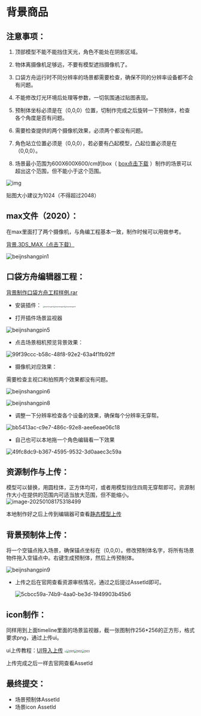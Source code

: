 # 背景商品

## 注意事项：

1. 顶部模型不能不能挡住天光，角色不能处在阴影区域。

2. 物体离摄像机足够远，不要有模型遮挡摄像机了。

3. 口袋方舟运行时不同分辨率的场景都需要检查，确保不同的分辨率设备都不会有问题。

4. 不能修改灯光环境后处理等参数，一切氛围通过贴图表现。

5. 预制体坐标必须是在（0,0,0）位置，切制作完成之后旋转一下预制体，检查各个角度是否有问题。

6. 需要检查提供的两个摄像机效果，必须两个都没有问题。

7. 角色站立位置必须是（0,0,0），若必要有凸起模型，凸起位置必须是在（0,0,0）。

8. 场景最小范围为600X600X600/cm的box（ [box点击下载](https://arkimg.ark.online/background-box.rar) ）制作的场景可以超出这个范围，但不能小于这个范围。

![img](https://arkimg.ark.online/1735545213066-1.png)

贴图大小建议为1024（不得超过2048）

## max文件（2020）：

在max里面打了两个摄像机，与角编工程基本一致，制作时候可以用做参考。

 [背景.3DS_MAX（点击下载）](https://arkimg.ark.online/background.rar) 

![beijnshangpin1](https://arkimg.ark.online/beijnshangpin1.png)

## 口袋方舟编辑器工程：

 [背景制作口袋方舟工程样例.rar](https://arkimg.ark.online/%E8%83%8C%E6%99%AF%E5%88%B6%E4%BD%9C%E5%B7%A5%E7%A8%8B%E6%A0%B7%E4%BE%8B.rar) 

- 安装插件：
  <img src="https://arkimg.ark.online/beijnshangpin2.PNG" alt="beijnshangpin2" style="zoom:25%;" /><img src="https://arkimg.ark.online/beijnshangpin3.PNG" alt="beijnshangpin3" style="zoom:25%;" /><img src="https://arkimg.ark.online/beijnshangpin4.PNG" alt="beijnshangpin4" style="zoom:25%;" />

- 打开插件场景监视器

![beijnshangpin5](https://arkimg.ark.online/beijnshangpin5.PNG)

- 点击场景相机预览背景效果：

![99f39ccc-b58c-48f8-92e2-63a4f1fb92ff](https://arkimg.ark.online/99f39ccc-b58c-48f8-92e2-63a4f1fb92ff.gif)

- 摄像机对应效果：

需要检查主视口和拍照两个效果都没有问题。

![beijnshangpin6](https://arkimg.ark.online/beijnshangpin6.png)

![beijnshangpin8](https://arkimg.ark.online/beijnshangpin8.png)

- 调整一下分辨率检查各个设备的效果，确保每个分辨率无穿帮。

![bb5413ac-c9e7-486c-92e8-aee6eae06c18](https://arkimg.ark.online/bb5413ac-c9e7-486c-92e8-aee6eae06c18.png)

- 自己也可以本地拖一个角色编辑看一下效果

![49fc8dc9-b367-4595-9532-3d0aaec3c59a](https://arkimg.ark.online/49fc8dc9-b367-4595-9532-3d0aaec3c59a.png)

## 资源制作与上传：

模型可以替换，用圆柱体，正方体均可，或者用模型挡住四周无穿帮即可。资源制作大小在提供的范围内可适当放大范围，但不能缩小。![image-20250108175318499](https://arkimg.ark.online/image-20250108175318499.png)

本地制作好之后上传到编辑器可查看[静态模型上传](./../Upload/1-StaticModel)

## 背景预制体上传：

将一个空锚点拖入场景，确保锚点坐标在（0,0,0）。修改预制体名字，将所有场景物件拖入空锚点中。右键生成预制体，然后上传预制体。

![beijnshangpin9](https://arkimg.ark.online/beijnshangpin9.png)

- 上传之后在官网查看资源审核情况，通过之后提过Assetld即可。

  ![5cbcc59a-74b9-4aa0-be3d-1949903b45b6](https://arkimg.ark.online/5cbcc59a-74b9-4aa0-be3d-1949903b45b6.png)

## icon制作：

同样用到上面timeline里面的场景监视器，截一张图制作256*256的正方形，格式要求png，通过上传ui。

ui上传教程：[UI导入上传](./../Upload/2-UI)
<img src="https://arkimg.ark.online/ffb659a1-5f98-44cc-8a62-d751ec140cf7.png" style="zoom:33%;" /><img src="https://arkimg.ark.online/001-1735630094907-23.png" alt="001" style="zoom:50%;" /><img src="https://arkimg.ark.online/002-1735630104443-25.png" alt="002" style="zoom:50%;" /><img src="https://arkimg.ark.online/003.png" alt="003" style="zoom:50%;" />

上传完成之后一样去官网查看Assetld

## 最终提交：

- 场景预制体Assetld
- 场景icon Assetld
